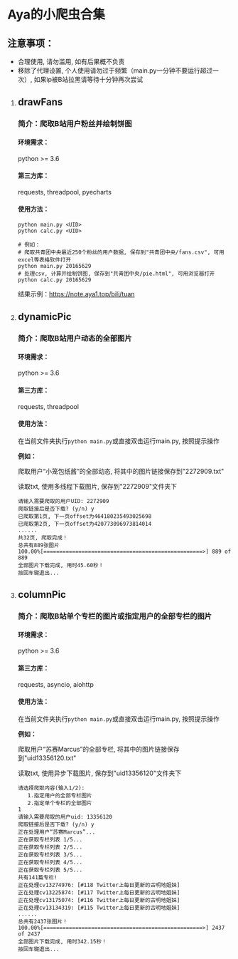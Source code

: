# Aya的小爬虫合集

## 注意事项：

   - 合理使用, 请勿滥用, 如有后果概不负责
   - 移除了代理设置, 个人使用请勿过于频繁（main.py一分钟不要运行超过一次）, 如果ip被B站拉黑请等待十分钟再次尝试

1. ## drawFans

   ### 简介：爬取B站用户粉丝并绘制饼图

   #### 环境需求：

   python >= 3.6

   #### 第三方库：

   requests, threadpool, pyecharts

   #### 使用方法：

   ```
   python main.py <UID>
   python calc.py <UID>
   
   # 例如：
   # 爬取共青团中央最近250个粉丝的用户数据, 保存到"共青团中央/fans.csv", 可用excel等表格软件打开
   python main.py 20165629
   # 处理csv, 计算并绘制饼图, 保存到"共青团中央/pie.html", 可用浏览器打开
   python calc.py 20165629
   ```

   结果示例：https://note.aya1.top/bili/tuan

   

2. ## dynamicPic

   ### 简介：爬取B站用户动态的全部图片

   #### 环境需求：

   python >= 3.6

   #### 第三方库：

   requests, threadpool

   #### 使用方法：

   在当前文件夹执行`python main.py`或直接双击运行main.py, 按照提示操作

   **例如：**

   爬取用户“小笼包纸酱”的全部动态, 将其中的图片链接保存到"2272909.txt"

   读取txt, 使用多线程下载图片, 保存到"2272909"文件夹下

   ```
   请输入需要爬取的用户UID: 2272909
   爬取链接后是否下载? (y/n) y
   已爬取第1页, 下一页offset为464180235493025698
   已爬取第2页, 下一页offset为420773096973814014
   ......
   共32页, 爬取完成！
   总共有889张图片
   100.00%[==================================================>] 889 of 889
   全部图片下载完成, 用时45.60秒！
   按回车键退出...
   ```

   

3. ## columnPic

   ### 简介：爬取B站单个专栏的图片或指定用户的全部专栏的图片

   #### 环境需求：

   python >= 3.6

   #### 第三方库：

   requests, asyncio, aiohttp

   #### 使用方法：

   在当前文件夹执行`python main.py`或直接双击运行main.py, 按照提示操作

   **例如：**

   爬取用户“苏赛Marcus”的全部专栏, 将其中的图片链接保存到"uid13356120.txt"

   读取txt, 使用异步下载图片, 保存到"uid13356120"文件夹下

   ```
   请选择爬取内容(输入1/2): 
      1.指定用户的全部专栏图片
      2.指定单个专栏的全部图片
   1
   请输入需要爬取的用户uid: 13356120
   爬取链接后是否下载? (y/n) y
   正在处理用户“苏赛Marcus”...
   正在获取专栏列表 1/5...
   正在获取专栏列表 2/5...
   正在获取专栏列表 3/5...
   正在获取专栏列表 4/5...
   正在获取专栏列表 5/5...
   共有141篇专栏!
   正在处理cv13274976: [#118 Twitter上每日更新的古明地姐妹]
   正在处理cv13225874: [#117 Twitter上每日更新的古明地姐妹]
   正在处理cv13175074: [#116 Twitter上每日更新的古明地姐妹]
   正在处理cv13134319: [#115 Twitter上每日更新的古明地姐妹]
   ......
   总共有2437张图片！
   100.00%[==================================================>] 2437 of 2437
   全部图片下载完成, 用时342.15秒！
   按回车键退出...
   ```

